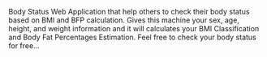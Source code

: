 Body Status Web Application that help others to check their body status based on BMI and BFP calculation. Gives this machine your sex, age, height, and weight information and it will calculates your BMI Classification and Body Fat Percentages Estimation. Feel free to check your body status for free... 
